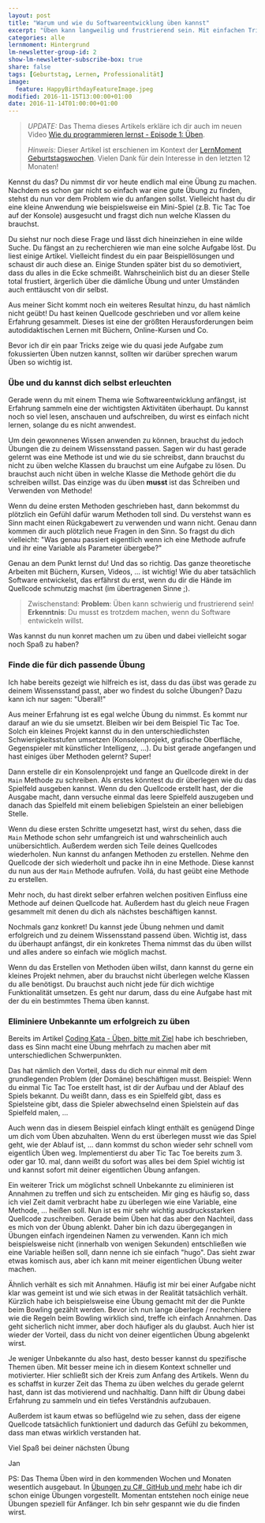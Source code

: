 ```yaml
---
layout: post
title: "Warum und wie du Softwareentwicklung üben kannst"
excerpt: "Üben kann langweilig und frustrierend sein. Mit einfachen Tricks aber auch Spaß machen."
categories: alle
lernmoment: Hintergrund
lm-newsletter-group-id: 2
show-lm-newsletter-subscribe-box: true
share: false
tags: [Geburtstag, Lernen, Professionalität]
image:
  feature: HappyBirthdayFeatureImage.jpeg
modified: 2016-11-15T13:00:00+01:00
date: 2016-11-14T01:00:00+01:00
---
```


> *UPDATE:* Das Thema dieses Artikels erkläre ich dir auch im neuen Video [Wie du programmieren lernst - Episode 1: Üben](https://youtu.be/fLwpnLXIKrI).
>
> *Hinweis:* Dieser Artikel ist erschienen im Kontext der [LernMoment Geburtstagswochen](/erster-geburtstag/). Vielen Dank für dein Interesse in den letzten 12 Monaten!

Kennst du das? Du nimmst dir vor heute endlich mal eine Übung zu machen. Nachdem es schon gar nicht so einfach war eine gute Übung zu finden, stehst du nun vor dem Problem wie du anfangen sollst. Vielleicht hast du dir eine kleine Anwendung wie beispielsweise ein Mini-Spiel (z.B. Tic Tac Toe auf der Konsole) ausgesucht und fragst dich nun welche Klassen du brauchst.

Du siehst nur noch diese Frage und lässt dich hineinziehen in eine wilde Suche. Du fängst an zu recherchieren wie man eine solche Aufgabe löst. Du liest einige Artikel. Vielleicht findest du ein paar Beispiellösungen und schaust dir auch diese an. Einige Stunden später bist du so demotiviert, dass du alles in die Ecke schmeißt. Wahrscheinlich bist du an dieser Stelle total frustiert, ärgerlich über die dämliche Übung und unter Umständen auch enttäuscht von dir selbst.

Aus meiner Sicht kommt noch ein weiteres Resultat hinzu, du hast nämlich nicht geübt! Du hast keinen Quellcode geschrieben und vor allem keine Erfahrung gesammelt. Dieses ist eine der größten Herausforderungen beim autodidaktischen Lernen mit Büchern, Online-Kursen und Co.

Bevor ich dir ein paar Tricks zeige wie du quasi jede Aufgabe zum fokussierten Üben nutzen kannst, sollten wir darüber sprechen warum Üben so wichtig ist.

### Übe und du kannst dich selbst erleuchten

Gerade wenn du mit einem Thema wie Softwareentwicklung anfängst, ist Erfahrung sammeln eine der wichtigsten Aktivitäten überhaupt. Du kannst noch so viel lesen, anschauen und aufschreiben, du wirst es einfach nicht lernen, solange du es nicht anwendest.

Um dein gewonnenes Wissen anwenden zu können, brauchst du jedoch Übungen die zu deinem Wissensstand passen. Sagen wir du hast gerade gelernt was eine Methode ist und wie du sie schreibst, dann brauchst du nicht zu üben welche Klassen du brauchst um eine Aufgabe zu lösen. Du brauchst auch nicht üben in welche Klasse die Methode gehört die du schreiben willst. Das einzige was du üben **musst** ist das Schreiben und Verwenden von Methode!

Wenn du deine ersten Methoden geschrieben hast, dann bekommst du plötzlich ein Gefühl dafür warum Methoden toll sind. Du verstehst wann es Sinn macht einen Rückgabewert zu verwenden und wann nicht. Genau dann kommen dir auch plötzlich neue Fragen in den Sinn. So fragst du dich vielleicht: "Was genau passiert eigentlich wenn ich eine Methode aufrufe und ihr eine Variable als Parameter übergebe?"

Genau an dem Punkt lernst du! Und das so richtig. Das ganze theoretische Arbeiten mit Büchern, Kursen, Videos, ... ist wichtig! Wie du aber tatsächlich Software entwickelst, das erfährst du erst, wenn du dir die Hände im Quellcode schmutzig machst (im übertragenen Sinne ;).

> Zwischenstand:
> **Problem**: Üben kann schwierig und frustrierend sein!
> **Erkenntnis**: Du musst es trotzdem machen, wenn du Software entwickeln willst. 

Was kannst du nun konret machen um zu üben und dabei vielleicht sogar noch Spaß zu haben?

### Finde die für dich passende Übung

Ich habe bereits gezeigt wie hilfreich es ist, dass du das übst was gerade zu deinem Wissensstand passt, aber wo findest du solche Übungen? Dazu kann ich nur sagen: "Überall!"

Aus meiner Erfahrung ist es egal welche Übung du nimmst. Es kommt nur darauf an wie du sie umsetzt. Bleiben wir bei dem Beispiel Tic Tac Toe. Solch ein kleines Projekt kannst du in den unterschiedlichsten Schwierigkeitsstufen umsetzen (Konsolenprojekt, grafische Oberfläche, Gegenspieler mit künstlicher Intelligenz, ...). Du bist gerade angefangen und hast einiges über Methoden gelernt? Super! 

Dann erstelle dir ein Konsolenprojekt und fange an Quellcode direkt in der `Main` Methode zu schreiben. Als erstes könntest du dir überlegen wie du das Spielfeld ausgeben kannst. Wenn du den Quellcode erstellt hast, der die Ausgabe macht, dann versuche einmal das leere Spielfeld auszugeben und danach das Spielfeld mit einem beliebigen Spielstein an einer beliebigen Stelle.

Wenn du diese ersten Schritte umgesetzt hast, wirst du sehen, dass die `Main` Methode schon sehr umfangreich ist und wahrscheinlich auch unübersichtlich. Außerdem werden sich Teile deines Quellcodes wiederholen. Nun kannst du anfangen Methoden zu erstellen. Nehme den Quellcode der sich wiederholt und packe ihn in eine Methode. Diese kannst du nun aus der `Main` Methode aufrufen. Voilá, du hast geübt eine Methode zu erstellen.

Mehr noch, du hast direkt selber erfahren welchen positiven Einfluss eine Methode auf deinen Quellcode hat. Außerdem hast du gleich neue Fragen gesammelt mit denen du dich als nächstes beschäftigen kannst.

Nochmals ganz konkret! Du kannst jede Übung nehmen und damit erfolgreich und zu deinem Wissensstand passend üben. Wichtig ist, dass du überhaupt anfängst, dir ein konkretes Thema nimmst das du üben willst und alles andere so einfach wie möglich machst.   

Wenn du das Erstellen von Methoden üben willst, dann kannst du gerne ein kleines Projekt nehmen, aber du brauchst nicht überlegen welche Klassen du alle benötigst. Du brauchst auch nicht jede für dich wichtige Funktionalität umsetzen. Es geht nur darum, dass du eine Aufgabe hast mit der du ein bestimmtes Thema üben kannst.  

### Eliminiere Unbekannte um erfolgreich zu üben

Bereits im Artikel [Coding Kata - Üben, bitte mit Ziel](/alle/ueben-mit-coding-katas/) habe ich beschrieben, dass es Sinn macht eine Übung mehrfach zu machen aber mit unterschiedlichen Schwerpunkten.

Das hat nämlich den Vorteil, dass du dich nur einmal mit dem grundlegenden Problem (der Domäne) beschäftigen musst. Beispiel: Wenn du einmal Tic Tac Toe erstellt hast, ist dir der Aufbau und der Ablauf des Spiels bekannt. Du weißt dann, dass es ein Spielfeld gibt, dass es Spielsteine gibt, dass die Spieler abwechselnd einen Spielstein auf das Spielfeld malen, ...

Auch wenn das in diesem Beispiel einfach klingt enthält es genügend Dinge um dich vom Üben abzuhalten. Wenn du erst überlegen musst wie das Spiel geht, wie der Ablauf ist, ... dann kommst du schon wieder sehr schnell vom eigentlich Üben weg. Implementierst du aber Tic Tac Toe bereits zum 3. oder gar 10. mal, dann weißt du sofort was alles bei dem Spiel wichtig ist und kannst sofort mit deiner eigentlichen Übung anfangen.

Ein weiterer Trick um möglichst schnell Unbekannte zu eliminieren ist Annahmen zu treffen und sich zu entscheiden. Mir ging es häufig so, dass ich viel Zeit damit verbracht habe zu überlegen wie eine Variable, eine Methode, ... heißen soll. Nun ist es mir sehr wichtig ausdrucksstarken Quellcode zuschreiben. Gerade beim Üben hat das aber den Nachteil, dass es mich von der Übung ablenkt. Daher bin ich dazu übergegangen in Übungen einfach irgendeinen Namen zu verwenden. Kann ich mich beispielsweise nicht (innerhalb von wenigen Sekunden) entschließen wie eine Variable heißen soll, dann nenne ich sie einfach "hugo". Das sieht zwar etwas komisch aus, aber ich kann mit meiner eigentlichen Übung weiter machen.

Ähnlich verhält es sich mit Annahmen. Häufig ist mir bei einer Aufgabe nicht klar was gemeint ist und wie sich etwas in der Realität tatsächlich verhält. Kürzlich habe ich beispielsweise eine Übung gemacht mit der die Punkte beim Bowling gezählt werden. Bevor ich nun lange überlege / recherchiere wie die Regeln beim Bowling wirklich sind, treffe ich einfach Annahmen. Das geht sicherlich nicht immer, aber doch häufiger als du glaubst. Auch hier ist wieder der Vorteil, dass du nicht von deiner eigentlichen Übung abgelenkt wirst.  

Je weniger Unbekannte du also hast, desto besser kannst du spezifische Themen üben. Mit besser meine ich in diesem Kontext schneller und motivierter. Hier schließt sich der Kreis zum Anfang des Artikels. Wenn du es schaffst in kurzer Zeit das Thema zu üben welches du gerade gelernt hast, dann ist das motivierend und nachhaltig. Dann hilft dir Übung dabei Erfahrung zu sammeln und ein tiefes Verständnis aufzubauen.

Außerdem ist kaum etwas so beflügelnd wie zu sehen, dass der eigene Quellcode tatsächlich funktioniert und dadurch das Gefühl zu bekommen, dass man etwas wirklich verstanden hat.

Viel Spaß bei deiner nächsten Übung

Jan

PS: Das Thema Üben wird in den kommenden Wochen und Monaten wesentlich ausgebaut. In [Übungen zu C#, GitHub und mehr](/alle/uebungen-auf-github/) habe ich dir schon einige Übungen vorgestellt. Momentan entstehen noch einige neue Übungen speziell für Anfänger. Ich bin sehr gespannt wie du die finden wirst.
